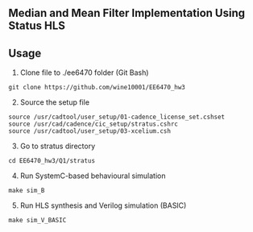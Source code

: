 ## Median and Mean Filter Implementation Using Status HLS

## Usage
1. Clone file to ./ee6470 folder (Git Bash)
```properties
git clone https://github.com/wine10001/EE6470_hw3
```
2. Source the setup file
```properties
source /usr/cadtool/user_setup/01-cadence_license_set.cshset
source /usr/cad/cadence/cic_setup/stratus.cshrc
source /usr/cadtool/user_setup/03-xcelium.csh
```
3. Go to stratus directory
```properties
cd EE6470_hw3/Q1/stratus
```
4. Run SystemC-based behavioural simulation
```properties
make sim_B
```
5. Run HLS synthesis and Verilog simulation (BASIC)
```properties
make sim_V_BASIC
```

